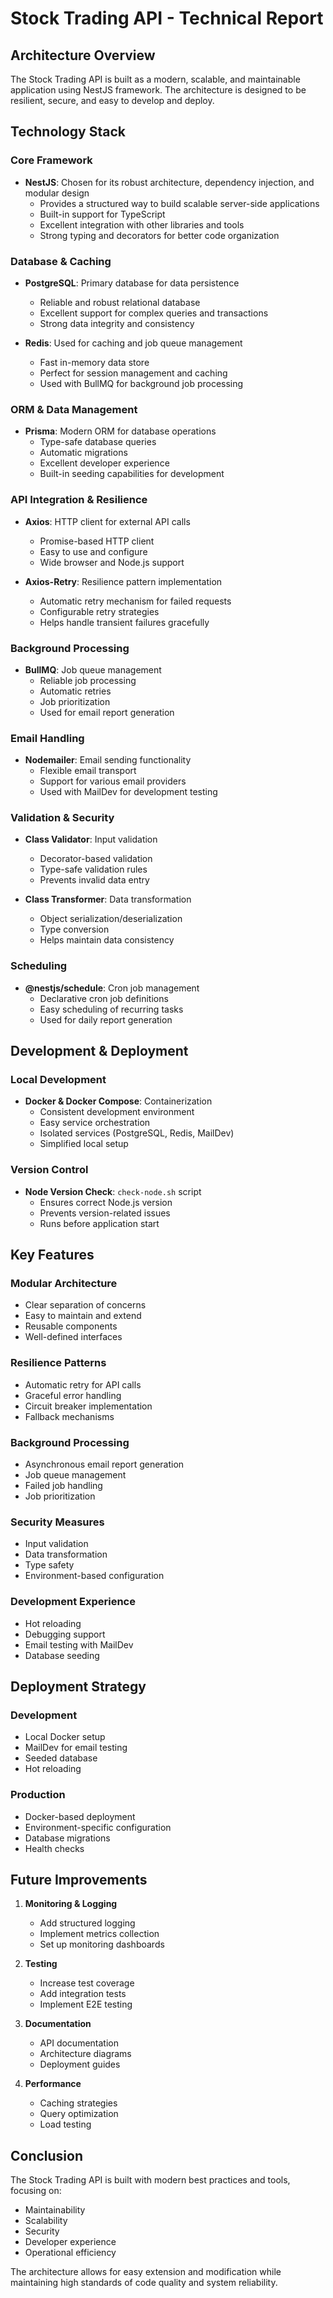 # Stock Trading API - Technical Report

## Architecture Overview

The Stock Trading API is built as a modern, scalable, and maintainable application using NestJS framework. The architecture is designed to be resilient, secure, and easy to develop and deploy.

## Technology Stack

### Core Framework
- **NestJS**: Chosen for its robust architecture, dependency injection, and modular design
  - Provides a structured way to build scalable server-side applications
  - Built-in support for TypeScript
  - Excellent integration with other libraries and tools
  - Strong typing and decorators for better code organization

### Database & Caching
- **PostgreSQL**: Primary database for data persistence
  - Reliable and robust relational database
  - Excellent support for complex queries and transactions
  - Strong data integrity and consistency

- **Redis**: Used for caching and job queue management
  - Fast in-memory data store
  - Perfect for session management and caching
  - Used with BullMQ for background job processing

### ORM & Data Management
- **Prisma**: Modern ORM for database operations
  - Type-safe database queries
  - Automatic migrations
  - Excellent developer experience
  - Built-in seeding capabilities for development

### API Integration & Resilience
- **Axios**: HTTP client for external API calls
  - Promise-based HTTP client
  - Easy to use and configure
  - Wide browser and Node.js support

- **Axios-Retry**: Resilience pattern implementation
  - Automatic retry mechanism for failed requests
  - Configurable retry strategies
  - Helps handle transient failures gracefully

### Background Processing
- **BullMQ**: Job queue management
  - Reliable job processing
  - Automatic retries
  - Job prioritization
  - Used for email report generation

### Email Handling
- **Nodemailer**: Email sending functionality
  - Flexible email transport
  - Support for various email providers
  - Used with MailDev for development testing

### Validation & Security
- **Class Validator**: Input validation
  - Decorator-based validation
  - Type-safe validation rules
  - Prevents invalid data entry

- **Class Transformer**: Data transformation
  - Object serialization/deserialization
  - Type conversion
  - Helps maintain data consistency

### Scheduling
- **@nestjs/schedule**: Cron job management
  - Declarative cron job definitions
  - Easy scheduling of recurring tasks
  - Used for daily report generation

## Development & Deployment

### Local Development
- **Docker & Docker Compose**: Containerization
  - Consistent development environment
  - Easy service orchestration
  - Isolated services (PostgreSQL, Redis, MailDev)
  - Simplified local setup

### Version Control
- **Node Version Check**: `check-node.sh` script
  - Ensures correct Node.js version
  - Prevents version-related issues
  - Runs before application start

## Key Features

### Modular Architecture
- Clear separation of concerns
- Easy to maintain and extend
- Reusable components
- Well-defined interfaces

### Resilience Patterns
- Automatic retry for API calls
- Graceful error handling
- Circuit breaker implementation
- Fallback mechanisms

### Background Processing
- Asynchronous email report generation
- Job queue management
- Failed job handling
- Job prioritization

### Security Measures
- Input validation
- Data transformation
- Type safety
- Environment-based configuration

### Development Experience
- Hot reloading
- Debugging support
- Email testing with MailDev
- Database seeding

## Deployment Strategy

### Development
- Local Docker setup
- MailDev for email testing
- Seeded database
- Hot reloading

### Production
- Docker-based deployment
- Environment-specific configuration
- Database migrations
- Health checks

## Future Improvements

1. **Monitoring & Logging**
   - Add structured logging
   - Implement metrics collection
   - Set up monitoring dashboards

2. **Testing**
   - Increase test coverage
   - Add integration tests
   - Implement E2E testing

3. **Documentation**
   - API documentation
   - Architecture diagrams
   - Deployment guides

4. **Performance**
   - Caching strategies
   - Query optimization
   - Load testing

## Conclusion

The Stock Trading API is built with modern best practices and tools, focusing on:
- Maintainability
- Scalability
- Security
- Developer experience
- Operational efficiency

The architecture allows for easy extension and modification while maintaining high standards of code quality and system reliability.
